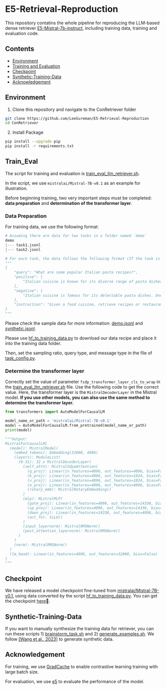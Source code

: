 # E5-Retrieval-Reproduction


This repository contatins the whole pipeline for reproducing the LLM-based dense retriever [E5-Mistral-7b-instruct](https://huggingface.co/intfloat/e5-mistral-7b-instruct), including training data, training and evaluation code.

## Contents

- [Environment](#environment)
- [Training and Evaluation](#train_eval)
- [Checkpoint](#checkpoint)
- [Synthetic-Training-Data](#synthetic-training-data)
- [Acknowledgement](#acknowledgement)

## Environment

1. Clone this repository and navigate to the ConRetriever folder
```bash
git clone https://github.com/LeeSureman/E5-Retrieval-Reproduction
cd ConRetriever
```

2. Install Package
```bash
pip install --upgrade pip
pip install -r requirements.txt
```

## Train_Eval

The script for training and evaluation is [train_eval_llm_retriever.sh](./scripts/train_eval_llm_retriever.sh).

In the script, we use `mistralai/Mistral-7B-v0.1` as an example for illustration.  

Before beginning training, two very important steps must be completed: **data preparation** and **determination of the transformer layer**.

### Data Preparation

For training data, we use the following format:
```python
# Assuming there are data for two tasks in a folder named `demo`
demo
|--- task1.jsonl
|--- task2.jsonl

# For each task, the data follows the following format (If the task is not "synthetic", the instruction field can be omitted)
"""
{
    "query": "What are some popular Italian pasta recipes?",
    "positive": [
        "Italian cuisine is known for its diverse range of pasta dishes. From classic favorites like spaghetti carbonara and fettuccine alfredo to regional specialties like lasagna and ravioli, Italian pasta recipes offer a wide variety of flavors and ingredients. One popular recipe is penne arrabbiata, which is made with penne pasta, a spicy tomato sauce, garlic, and red chili flakes. Another delicious option is tortellini with pesto sauce, where homemade tortellini pasta is filled with a mixture of cheese and served with a flavorful basil pesto sauce. For seafood lovers, linguine with clams is a must-try dish, featuring linguine pasta tossed with fresh clams, garlic, white wine, and parsley. Additionally, pasta primavera is a delightful vegetarian option made with mixed vegetables, cream, and Parmesan cheese. These are just a few examples of the countless Italian pasta recipes that you can explore and enjoy."
    ],
    "negative": [
        "Italian cuisine is famous for its delectable pasta dishes. One of the most popular pasta recipes is spaghetti carbonara, which originated in Rome and features pasta tossed with a creamy egg and pancetta sauce. Another classic Italian dish is fettuccine alfredo, where fettuccine noodles are coated in a rich Parmesan cheese sauce. Lasagna is another beloved Italian pasta dish, made with layers of pasta, meat sauce, and cheese. Additionally, ravioli is a traditional Italian pasta dish consisting of stuffed pasta pockets served with various sauces. Italian pasta recipes are loved worldwide for their simplicity, fresh ingredients, and bold flavors."
    ],
    "instruction": "Given a food cuisine, retrieve recipes or restaurant reviews from that cuisine. "
}
"""
```
Please check the sample data for more information: [demo.jsonl](./training_data/demo/demo.jsonl) and [synthetic.jsonl](./training_data/demo/synthetic.jsonl).

Please use [hf_to_training_data.py](./hf_to_training_data.py) to download our data recipe and place it into the training data folder.

Then, set the sampling ratio, query type, and message type in the file of [task_config.py](./conretriever/task_config.py).

### Determine the transformer layer

Correctly set the value of parameter `fsdp_transformer_layer_cls_to_wrap` in the [train_eval_llm_retriever.sh](./scripts/train_eval_llm_retriever.sh) file. Use the following code to get the correct value. Here, the transformer layer is the `MistralDecoderLayer` in the Mistral model. **If you use other models, you can also use the same method to determine the transformer layer.**
```python
from transformers import AutoModelForCausalLM

model_name_or_path = 'mistralai/Mistral-7B-v0.1'
model = AutoModelForCausalLM.from_pretrained(model_name_or_path)
print(model)

"""Output:
MistralForCausalLM(
  (model): MistralModel(
    (embed_tokens): Embedding(32000, 4096)
    (layers): ModuleList(
      (0-31): 32 x MistralDecoderLayer(
        (self_attn): MistralSdpaAttention(
          (q_proj): Linear(in_features=4096, out_features=4096, bias=False)
          (k_proj): Linear(in_features=4096, out_features=1024, bias=False)
          (v_proj): Linear(in_features=4096, out_features=1024, bias=False)
          (o_proj): Linear(in_features=4096, out_features=4096, bias=False)
          (rotary_emb): MistralRotaryEmbedding()
        )
        (mlp): MistralMLP(
          (gate_proj): Linear(in_features=4096, out_features=14336, bias=False)
          (up_proj): Linear(in_features=4096, out_features=14336, bias=False)
          (down_proj): Linear(in_features=14336, out_features=4096, bias=False)
          (act_fn): SiLU()
        )
        (input_layernorm): MistralRMSNorm()
        (post_attention_layernorm): MistralRMSNorm()
      )
    )
    (norm): MistralRMSNorm()
  )
  (lm_head): Linear(in_features=4096, out_features=32000, bias=False)
)
"""
```

## Checkpoint

We have released a model checkpoint fine-tuned from [mistralai/Mistral-7B-v0.1](https://huggingface.co/mistralai/Mistral-7B-v0.1), using data converted by the script [hf_to_training_data.py](./hf_to_training_data.py). You can get the checkpoint [here](https://huggingface.co/BeastyZ/e5-R-mistral-7b)🤗.

## Synthetic-Training-Data

If you want to manually synthesize the training data for retriever, you can run these scripts 1) [brainstorm_task.sh](./scripts/brainstorm_task.sh) and 2) [generate_examples.sh](./scripts/generate_examples.sh). We follow [[Wang et al., 2023]](https://arxiv.org/abs/2401.00368) to generate synthetic data.

## Acknowledgement

For training, we use [GradCache](https://github.com/luyug/GradCache) to enable contrastive learning training with large batch size.

For evaluation, we use [e5](https://github.com/microsoft/unilm/tree/9c0f1ff7ca53431fe47d2637dfe253643d94185b/e5) to evaluate the performance of the model.
